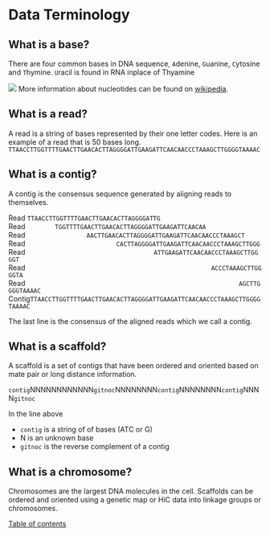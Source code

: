 # Data Terminology

## What is a base?
There are four common bases in DNA sequence, ```A```denine, ```G```uanine, ```C```ytosine and ```T```hymine. ```U```racil is found in RNA inplace of Thyamine

![](https://upload.wikimedia.org/wikipedia/commons/thumb/e/e2/Nucleotides_1.svg/1320px-Nucleotides_1.svg.png)
More information about nucleotides can be found on [wikipedia](https://en.wikipedia.org/wiki/Nucleotide).

## What is a read?
A read is a string of bases represented by their one letter codes. Here is an example of a read that is 50 bases long.
``TTAACCTTGGTTTTGAACTTGAACACTTAGGGGATTGAAGATTCAACAACCCTAAAGCTTGGGGTAAAAC``  



## What is a contig?

A contig is the consensus sequence generated by aligning reads to themselves.  


Read ``TTAACCTTGGTTTTGAACTTGAACACTTAGGGGATTG``  
Read&nbsp;&nbsp;&nbsp;&nbsp;&nbsp;&nbsp;&nbsp;&nbsp;&nbsp;&nbsp;&nbsp;&nbsp;&nbsp;&nbsp;&nbsp;``TGGTTTTGAACTTGAACACTTAGGGGATTGAAGATTCAACAA``  
Read&nbsp;&nbsp;&nbsp;&nbsp;&nbsp;&nbsp;&nbsp;&nbsp;&nbsp;&nbsp;&nbsp;&nbsp;&nbsp;&nbsp;&nbsp;&nbsp;&nbsp;&nbsp;&nbsp;&nbsp;&nbsp;&nbsp;&nbsp;&nbsp;&nbsp;&nbsp;&nbsp;&nbsp;&nbsp;&nbsp;&nbsp;``AACTTGAACACTTAGGGGATTGAAGATTCAACAACCCTAAAGCT``  
Read&nbsp;&nbsp;&nbsp;&nbsp;&nbsp;&nbsp;&nbsp;&nbsp;&nbsp;&nbsp;&nbsp;&nbsp;&nbsp;&nbsp;&nbsp;&nbsp;&nbsp;&nbsp;&nbsp;&nbsp;&nbsp;&nbsp;&nbsp;&nbsp;&nbsp;&nbsp;&nbsp;&nbsp;&nbsp;&nbsp;&nbsp;&nbsp;&nbsp;&nbsp;&nbsp;&nbsp;&nbsp;&nbsp;&nbsp;&nbsp;&nbsp;&nbsp;&nbsp;&nbsp;&nbsp;&nbsp;``CACTTAGGGGATTGAAGATTCAACAACCCTAAAGCTTGGG``  
Read&nbsp;&nbsp;&nbsp;&nbsp;&nbsp;&nbsp;&nbsp;&nbsp;&nbsp;&nbsp;&nbsp;&nbsp;&nbsp;&nbsp;&nbsp;&nbsp;&nbsp;&nbsp;&nbsp;&nbsp;&nbsp;&nbsp;&nbsp;&nbsp;&nbsp;&nbsp;&nbsp;&nbsp;&nbsp;&nbsp;&nbsp;&nbsp;&nbsp;&nbsp;&nbsp;&nbsp;&nbsp;&nbsp;&nbsp;&nbsp;&nbsp;&nbsp;&nbsp;&nbsp;&nbsp;&nbsp;&nbsp;&nbsp;&nbsp;&nbsp;&nbsp;&nbsp;&nbsp;&nbsp;&nbsp;&nbsp;&nbsp;&nbsp;&nbsp;&nbsp;&nbsp;&nbsp;&nbsp;&nbsp;&nbsp;``ATTGAAGATTCAACAACCCTAAAGCTTGGGGT``
Read&nbsp;&nbsp;&nbsp;&nbsp;&nbsp;&nbsp;&nbsp;&nbsp;&nbsp;&nbsp;&nbsp;&nbsp;&nbsp;&nbsp;&nbsp;&nbsp;&nbsp;&nbsp;&nbsp;&nbsp;&nbsp;&nbsp;&nbsp;&nbsp;&nbsp;&nbsp;&nbsp;&nbsp;&nbsp;&nbsp;&nbsp;&nbsp;&nbsp;&nbsp;&nbsp;&nbsp;&nbsp;&nbsp;&nbsp;&nbsp;&nbsp;&nbsp;&nbsp;&nbsp;&nbsp;&nbsp;&nbsp;&nbsp;&nbsp;&nbsp;&nbsp;&nbsp;&nbsp;&nbsp;&nbsp;&nbsp;&nbsp;&nbsp;&nbsp;&nbsp;&nbsp;&nbsp;&nbsp;&nbsp;&nbsp;&nbsp;&nbsp;&nbsp;&nbsp;&nbsp;&nbsp;&nbsp;&nbsp;&nbsp;&nbsp;&nbsp;&nbsp;&nbsp;&nbsp;&nbsp;&nbsp;&nbsp;&nbsp;&nbsp;&nbsp;&nbsp;&nbsp;&nbsp;&nbsp;&nbsp;&nbsp;&nbsp;&nbsp;&nbsp;``ACCCTAAAGCTTGGGGTA``  
Read&nbsp;&nbsp;&nbsp;&nbsp;&nbsp;&nbsp;&nbsp;&nbsp;&nbsp;&nbsp;&nbsp;&nbsp;&nbsp;&nbsp;&nbsp;&nbsp;&nbsp;&nbsp;&nbsp;&nbsp;&nbsp;&nbsp;&nbsp;&nbsp;&nbsp;&nbsp;&nbsp;&nbsp;&nbsp;&nbsp;&nbsp;&nbsp;&nbsp;&nbsp;&nbsp;&nbsp;&nbsp;&nbsp;&nbsp;&nbsp;&nbsp;&nbsp;&nbsp;&nbsp;&nbsp;&nbsp;&nbsp;&nbsp;&nbsp;&nbsp;&nbsp;&nbsp;&nbsp;&nbsp;&nbsp;&nbsp;&nbsp;&nbsp;&nbsp;&nbsp;&nbsp;&nbsp;&nbsp;&nbsp;&nbsp;&nbsp;&nbsp;&nbsp;&nbsp;&nbsp;&nbsp;&nbsp;&nbsp;&nbsp;&nbsp;&nbsp;&nbsp;&nbsp;&nbsp;&nbsp;&nbsp;&nbsp;&nbsp;&nbsp;&nbsp;&nbsp;&nbsp;&nbsp;&nbsp;&nbsp;&nbsp;&nbsp;&nbsp;&nbsp;&nbsp;&nbsp;&nbsp;&nbsp;&nbsp;&nbsp;&nbsp;&nbsp;&nbsp;&nbsp;&nbsp;&nbsp;&nbsp;&nbsp;``AGCTTGGGGTAAAAC``
Contig```TTAACCTTGGTTTTGAACTTGAACACTTAGGGGATTGAAGATTCAACAACCCTAAAGCTTGGGGTAAAAC```

The last line is the consensus of the aligned reads which we call a contig.

## What is a scaffold?
A scaffold is a set of contigs that have been ordered and oriented based on mate pair or long distance information.

```contig```NNNNNNNNNNNN```gitnoc```NNNNNNNN```contig```NNNNNNNN```contig```NNNN```gitnoc```

In the line above
* ```contig``` is a string of of bases (ATC or G)
* N is an unknown base
* ```gitnoc``` is the reverse complement of a contig  

## What is a chromosome?
Chromosomes are the largest DNA molecules in the cell. Scaffolds can be ordered and oriented using a genetic map or HiC data into linkage groups or chromosomes.

[Table of contents](/index.md)
